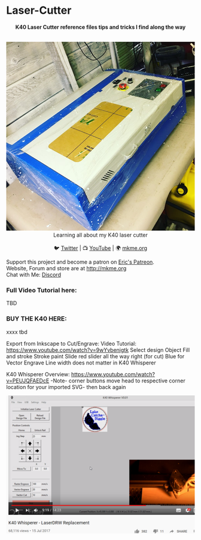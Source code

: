 # Laser-Cutter


<p align="center">
<b>K40 Laser Cutter reference files tips and tricks I find along the way</b><br>
<br>
<p align="center"><img src="https://github.com/MKme/Laser-Cutter/blob/master/Images/k40-mkmeorg.jpg"/>
Learning all about my K40 laser cutter
  <br>
<br>🐦 <a href="https://twitter.com/mkmeorg">Twitter</a>
| 📺 <a href="https://www.youtube.com/mkmeorg">YouTube</a>
| 🌍 <a href="http://www.mkme.org">mkme.org</a><br>

Support this project and become a patron on <a href="http://mkme.org/patreon">Eric's Patreon</a>.<br>
Website, Forum and store are at http://mkme.org <br>
Chat with Me: <a href="https://discord.gg/j9S4Fgv">Discord</a></b>
</p>

### Full Video Tutorial here:
TBD

### BUY THE K40 HERE:
xxxx tbd


Export from Inkscape to Cut/Engrave:
Video Tutorial: https://www.youtube.com/watch?v=9wYvbenigtk
Select design
Object
Fill and stroke
Stroke paint
Slide red slider all the way right (for cut)  Blue for Vector Engrave
Line width does not matter in K40 Whisperer

K40 Whisperer Overview: https://www.youtube.com/watch?v=PEUJQFAEDcE
-Note- corner buttons move head to respective corner location for your imported SVG- then back again
<p align="center"><img src="https://github.com/MKme/Laser-Cutter/blob/master/Images/Whisperer-Corners%20move%20laser%20to%20each%20corner%20of%20image%20then%20back.PNG"/></p>
